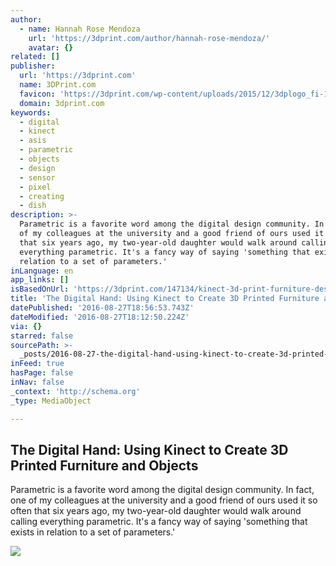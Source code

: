 ```yaml
---
author:
  - name: Hannah Rose Mendoza
    url: 'https://3dprint.com/author/hannah-rose-mendoza/'
    avatar: {}
related: []
publisher:
  url: 'https://3dprint.com'
  name: 3DPrint.com
  favicon: 'https://3dprint.com/wp-content/uploads/2015/12/3dplogo_fi-1.jpg'
  domain: 3dprint.com
keywords:
  - digital
  - kinect
  - asis
  - parametric
  - objects
  - design
  - sensor
  - pixel
  - creating
  - dish
description: >-
  Parametric is a favorite word among the digital design community. In fact, one
  of my colleagues at the university and a good friend of ours used it so often
  that six years ago, my two-year-old daughter would walk around calling
  everything parametric. It's a fancy way of saying 'something that exists in
  relation to a set of parameters.'
inLanguage: en
app_links: []
isBasedOnUrl: 'https://3dprint.com/147134/kinect-3d-print-furniture-design/'
title: 'The Digital Hand: Using Kinect to Create 3D Printed Furniture and Objects'
datePublished: '2016-08-27T18:56:53.743Z'
dateModified: '2016-08-27T18:12:50.224Z'
via: {}
starred: false
sourcePath: >-
  _posts/2016-08-27-the-digital-hand-using-kinect-to-create-3d-printed-furnitur.md
inFeed: true
hasPage: false
inNav: false
_context: 'http://schema.org'
_type: MediaObject

---
```

<article style=""><h1>The Digital Hand: Using Kinect to Create 3D Printed Furniture and Objects</h1><p>Parametric is a favorite word among the digital design community. In fact, one of my colleagues at the university and a good friend of ours used it so often that six years ago, my two-year-old daughter would walk around calling everything parametric. It's a fancy way of saying 'something that exists in relation to a set of parameters.'</p><img src="https://3dprint.com/wp-content/uploads/2016/08/3063089-slide-2-designing-furniture-with-your-body-not-your-hands.jpg" /></article>
